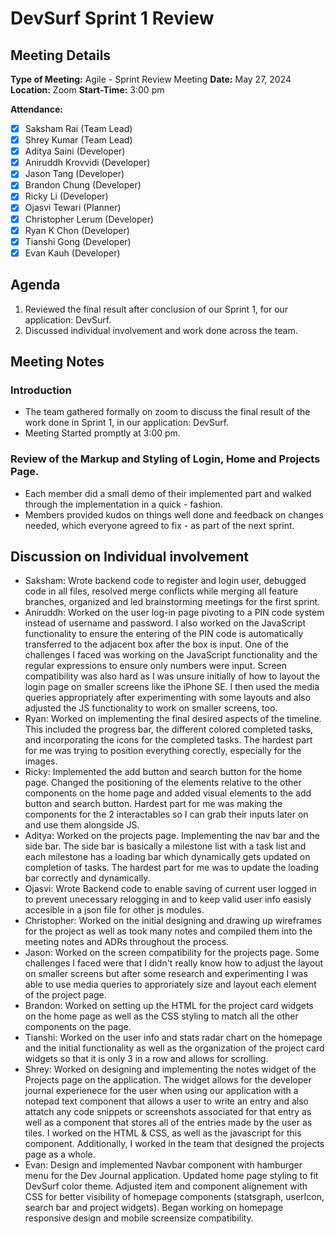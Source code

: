 # DevSurf Sprint 1 Review

## Meeting Details
**Type of Meeting:** Agile - Sprint Review Meeting
**Date:** May 27, 2024  
**Location:** Zoom
**Start-Time:** 3:00 pm

**Attendance:**    
- [x] Saksham Rai (Team Lead)
- [x] Shrey Kumar (Team Lead)
- [x] Aditya Saini (Developer)
- [x] Aniruddh Krovvidi (Developer)
- [x] Jason Tang (Developer)
- [x] Brandon Chung (Developer)
- [x] Ricky Li (Developer)
- [x] Ojasvi Tewari (Planner)
- [x] Christopher Lerum (Developer)
- [x] Ryan K Chon (Developer)
- [x] Tianshi Gong (Developer)
- [x] Evan Kauh (Developer) 

## Agenda
1. Reviewed the final result after conclusion of our Sprint 1, for our application: DevSurf.
2. Discussed individual involvement and work done across the team. 

## Meeting Notes

### Introduction
- The team gathered formally on zoom to discuss the final result of the work done in Sprint 1, in our application: DevSurf.
- Meeting Started promptly at 3:00 pm.


### Review of the Markup and Styling of Login, Home and Projects Page. 
- Each member did a small demo of their implemented part and walked through the implementation in a quick - fashion. 
- Members provided kudos on things well done and feedback on changes needed, which everyone agreed to fix - as part of the next sprint.


## Discussion on Individual involvement
- Saksham:  Wrote backend code to register and login user, debugged code in all files, resolved merge conflicts while merging all feature branches, organized and led brainstorming meetings for the first sprint.
- Aniruddh: Worked on the user log-in page pivoting to a PIN code system instead of username and password. I also worked on the JavaScript functionality to ensure the entering of the PIN code is automatically transferred to the adjacent box after the box is input. One of the challenges I faced was working on the JavaScript functionality and the regular expressions to ensure only numbers were input. Screen compatibility was also hard as I was unsure initially of how to layout the login page on smaller screens like the iPhone SE. I then used the media queries appropriately after experimenting with some layouts and also adjusted the JS functionality to work on smaller screens, too.
- Ryan: Worked on implementing the final desired aspects of the timeline. This included the progress bar, the different colored completed tasks, and incorporating the icons for the completed tasks. The hardest part for me was trying to position everything corectly, especially for the images.
- Ricky: Implemented the add button and search button for the home page. Changed the positioning of the elements relative to the other components on the home page and added visual elements to the add button and search button. Hardest part for me was making the components for the 2 interactables so I can grab their inputs later on and use them alongside JS.
- Aditya: Worked on the projects page. Implementing the nav bar and the side bar. The side bar is basically a milestone list with a task list and each milestone has a loading bar which dynamically gets updated on completion of tasks. The hardest part for me was to update the loading bar correctly and dynamically. 
- Ojasvi: Wrote Backend code to enable saving of current user logged in to prevent unecessary relogging in and to keep valid user info easisly accesible in a json file for other js modules.
- Christopher: Worked on the initial designing and drawing up wireframes for the project as well as took many notes and compiled them into the meeting notes and ADRs throughout the process.
- Jason: Worked on the screen compatibility for the projects page. Some challenges I faced were that I didn't really know how to adjust the layout on smaller screens but after some research and experimenting I was able to use media queries to approriately size and layout each element of the project page.
- Brandon: Worked on setting up the HTML for the project card widgets on the home page as well as the CSS styling to match all the other components on the page. 
- Tianshi:  Worked on the user info and stats radar chart on the homepage and the initial functionality as well as the organization of the project card widgets so that it is only 3 in a row and allows for scrolling.
- Shrey: Worked on designing and implementing the notes widget of the Projects page on the application. The widget allows for the developer journal experienece for the user when using our application with a notepad text component that allows a user to write an entry and also attatch any code snippets or screenshots associated for that entry as well as a component that stores all of the entries made by the user as tiles. I worked on the HTML & CSS, as well as the javascript for this component. Additionally, I worked in the team that designed the projects page as a whole. 
- Evan: Design and implemented Navbar component with hamburger menu for the Dev Journal application. Updated home page styling to fit DevSurf color theme. Adjusted item and component alignement with CSS for better visibility of homepage components (statsgraph, userIcon, search bar and project widgets). Began working on homepage responsive design and mobile screensize compatibility.

